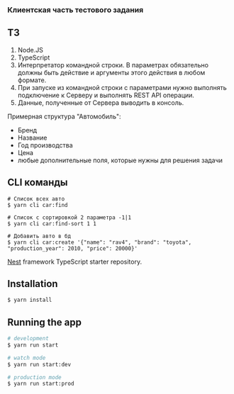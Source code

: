 ### Клиентская часть тестового задания
## ТЗ
1. Node.JS
2. TypeScript
3. Интерпретатор командной строки. В параметрах обязательно должны быть действие и аргументы этого действия в любом формате.
4. При запуске из командной строки с параметрами нужно выполнять подключение к Серверу и выполнять REST API операции.
5. Данные, полученные от Сервера выводить в консоль.

Примерная структура "Автомобиль":
- Бренд
- Название
- Год производства
- Цена
- любые дополнительные поля, которые нужны для решения задачи

## CLI команды 
```
# Список всех авто
$ yarn cli car:find

# Список с сортировкой 2 параметра -1|1
$ yarn cli car:find-sort 1 1

# Добавить авто в бд
$ yarn cli car:create '{"name": "rav4", "brand": "toyota", "production_year": 2010, "price": 20000}'
```


[Nest](https://github.com/nestjs/nest) framework TypeScript starter repository.

## Installation

```bash
$ yarn install
```

## Running the app

```bash
# development
$ yarn run start

# watch mode
$ yarn run start:dev

# production mode
$ yarn run start:prod
```
